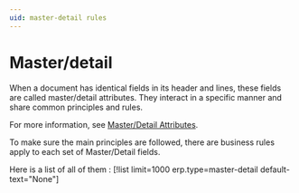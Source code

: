```yaml
---
uid: master-detail rules
---
```


# Master/detail 

When a document has identical fields in its header and lines, these fields are called master/detail attributes. They interact in a specific manner and share common principles and rules. 

For more information, see [Master/Detail Attributes](xref:master-detail). 


To make sure the main principles are followed, there are business rules apply to each set of Master/Detail fields.

Here is a list of all of them :
[!list limit=1000 erp.type=master-detail default-text="None"]

